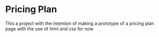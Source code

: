 # Pricing Plan

This a project with the intention of making a prototype of a pricing plan page with the use of html and css for now

